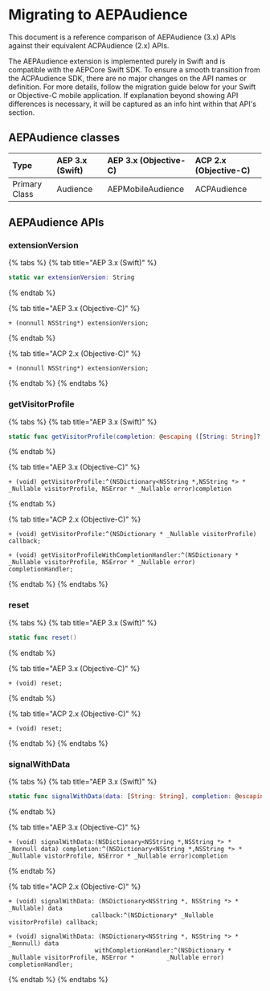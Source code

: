 # Migrating to AEPAudience

This document is a reference comparison of AEPAudience (3.x) APIs against their equivalent ACPAudience (2.x) APIs.

The AEPAudience extension is implemented purely in Swift and is compatible with the AEPCore Swift SDK. To ensure a smooth transition from the ACPAudience SDK, there are no major changes on the API names or definition. For more details, follow the migration guide below for your Swift or Objective-C mobile application. If explanation beyond showing API differences is necessary, it will be captured as an info hint within that API's section.

## AEPAudience classes

| Type | AEP 3.x (Swift) | AEP 3.x (Objective-C) | ACP 2.x (Objective-C) |
| :--- | :--- | :--- | :--- |
| Primary Class | Audience | AEPMobileAudience | ACPAudience |

## AEPAudience APIs

### extensionVersion

{% tabs %}
{% tab title="AEP 3.x (Swift)" %}
```swift
static var extensionVersion: String
```
{% endtab %}

{% tab title="AEP 3.x (Objective-C)" %}
```text
+ (nonnull NSString*) extensionVersion;
```
{% endtab %}

{% tab title="ACP 2.x (Objective-C)" %}
```text
+ (nonnull NSString*) extensionVersion;
```
{% endtab %}
{% endtabs %}

### getVisitorProfile

{% tabs %}
{% tab title="AEP 3.x (Swift)" %}
```swift
static func getVisitorProfile(completion: @escaping ([String: String]?, Error?) -> Void)
```
{% endtab %}

{% tab title="AEP 3.x (Objective-C)" %}
```text
+ (void) getVisitorProfile:^(NSDictionary<NSString *,NSString *> * _Nullable visitorProfile, NSError * _Nullable error)completion
```
{% endtab %}

{% tab title="ACP 2.x (Objective-C)" %}
```text
+ (void) getVisitorProfile:^(NSDictionary * _Nullable visitorProfile) callback;

+ (void) getVisitorProfileWithCompletionHandler:^(NSDictionary * _Nullable visitorProfile, NSError * _Nullable error) completionHandler;
```
{% endtab %}
{% endtabs %}

### reset

{% tabs %}
{% tab title="AEP 3.x (Swift)" %}
```swift
static func reset()
```
{% endtab %}

{% tab title="AEP 3.x (Objective-C)" %}
```text
+ (void) reset;
```
{% endtab %}

{% tab title="ACP 2.x (Objective-C)" %}
```text
+ (void) reset;
```
{% endtab %}
{% endtabs %}

### signalWithData

{% tabs %}
{% tab title="AEP 3.x (Swift)" %}
```swift
static func signalWithData(data: [String: String], completion: @escaping ([String: String]?, Error?) -> Void)
```
{% endtab %}

{% tab title="AEP 3.x (Objective-C)" %}
```text
+ (void) signalWithData:(NSDictionary<NSString *,NSString *> * _Nonnull data) completion:^(NSDictionary<NSString *,NSString *> * _Nullable vistorProfile, NSError * _Nullable error)completion
```
{% endtab %}

{% tab title="ACP 2.x (Objective-C)" %}
```text
+ (void) signalWithData: (NSDictionary<NSString *, NSString *> * _Nullable) data
                       callback:^(NSDictionary* _Nullable visitorProfile) callback;

+ (void) signalWithData: (NSDictionary<NSString *, NSString *> * _Nonnull) data
                        withCompletionHandler:^(NSDictionary * _Nullable visitorProfile, NSError *         _Nullable error) completionHandler;
```
{% endtab %}
{% endtabs %}

